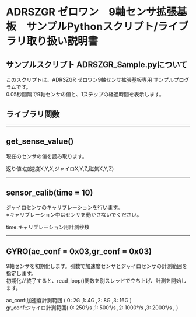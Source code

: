# ADRSZGR ゼロワン　9軸センサ拡張基板　サンプルPythonスクリプト/ライブラリ取り扱い説明書  

## サンプルスクリプト ADRSZGR_Sample.pyについて  
このスクリプトは、ADRSZGR ゼロワン9軸センサ拡張基板専用 サンプルプログラムです。  
0.05秒間隔で9軸センサの値と、1ステップの経過時間を表示します。  

## ライブラリ関数

---------------------------------

## get_sense_value()

現在のセンサの値を読み取ります。  

返り値:(加速度X,Y,X,ジャイロX,Y,Z,磁気X,Y,Z)  

---------------------------------

## sensor_calib(time = 10)

ジャイロセンサのキャリブレーションを行います。  
※キャリブレーション中はセンサを動かさないでください。  

time:キャリブレーション用計測秒数  

---------------------------------

## GYRO(ac_conf = 0x03,gr_conf = 0x03)

9軸センサを初期化します。引数で加速度センサとジャイロセンサの計測範囲を指定します。  
初期化が終了すると、read_loop()関数を別スレッドで立ち上げ、計測を開始します。  

ac_conf:加速度計測範囲 ( 0: 2G ,1: 4G ,2: 8G ,3: 16G )  
gr_conf:ジャイロ計測範囲( 0: 250°/s ,1: 500°/s ,2: 1000°/s ,3: 2000°/s , )
